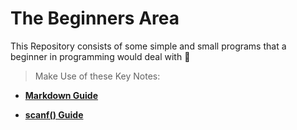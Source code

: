 # The Beginners Area
This Repository consists of some simple and small programs that a beginner in programming would deal with 🎈

> Make Use of these Key Notes:

- **[Markdown Guide](https://github.com/adam-p/markdown-here/wiki/Markdown-Cheatsheet)**

- **[scanf() Guide](http://sekrit.de/webdocs/c/beginners-guide-away-from-scanf.html)**

  
